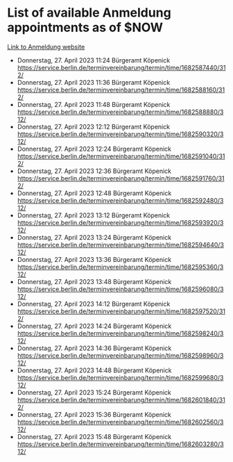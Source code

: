# List of available Anmeldung appointments as of $NOW
[Link to Anmeldung website](https://service.berlin.de/terminvereinbarung/termin/tag.php?termin=1&anliegen[]=120686&dienstleisterlist=122210,122217,327316,122219,327312,122227,327314,122231,327346,122243,327348,122254,122252,329742,122260,329745,122262,329748,122271,327278,122273,327274,122277,327276,330436,122280,327294,122282,327290,122284,327292,122291,327270,122285,327266,122286,327264,122296,327268,150230,329760,122297,327286,122294,327284,122312,329763,122314,329775,122304,327330,122311,327334,122309,327332,317869,122281,327352,122279,329772,122283,122276,327324,122274,327326,122267,329766,122246,327318,122251,327320,122257,327322,122208,327298,122226,327300&herkunft=http%3A%2F%2Fservice.berlin.de%2Fdienstleistung%2F120686%2F)
- Donnerstag, 27. April 2023 11:24 Bürgeramt Köpenick https://service.berlin.de/terminvereinbarung/termin/time/1682587440/312/
- Donnerstag, 27. April 2023 11:36 Bürgeramt Köpenick https://service.berlin.de/terminvereinbarung/termin/time/1682588160/312/
- Donnerstag, 27. April 2023 11:48 Bürgeramt Köpenick https://service.berlin.de/terminvereinbarung/termin/time/1682588880/312/
- Donnerstag, 27. April 2023 12:12 Bürgeramt Köpenick https://service.berlin.de/terminvereinbarung/termin/time/1682590320/312/
- Donnerstag, 27. April 2023 12:24 Bürgeramt Köpenick https://service.berlin.de/terminvereinbarung/termin/time/1682591040/312/
- Donnerstag, 27. April 2023 12:36 Bürgeramt Köpenick https://service.berlin.de/terminvereinbarung/termin/time/1682591760/312/
- Donnerstag, 27. April 2023 12:48 Bürgeramt Köpenick https://service.berlin.de/terminvereinbarung/termin/time/1682592480/312/
- Donnerstag, 27. April 2023 13:12 Bürgeramt Köpenick https://service.berlin.de/terminvereinbarung/termin/time/1682593920/312/
- Donnerstag, 27. April 2023 13:24 Bürgeramt Köpenick https://service.berlin.de/terminvereinbarung/termin/time/1682594640/312/
- Donnerstag, 27. April 2023 13:36 Bürgeramt Köpenick https://service.berlin.de/terminvereinbarung/termin/time/1682595360/312/
- Donnerstag, 27. April 2023 13:48 Bürgeramt Köpenick https://service.berlin.de/terminvereinbarung/termin/time/1682596080/312/
- Donnerstag, 27. April 2023 14:12 Bürgeramt Köpenick https://service.berlin.de/terminvereinbarung/termin/time/1682597520/312/
- Donnerstag, 27. April 2023 14:24 Bürgeramt Köpenick https://service.berlin.de/terminvereinbarung/termin/time/1682598240/312/
- Donnerstag, 27. April 2023 14:36 Bürgeramt Köpenick https://service.berlin.de/terminvereinbarung/termin/time/1682598960/312/
- Donnerstag, 27. April 2023 14:48 Bürgeramt Köpenick https://service.berlin.de/terminvereinbarung/termin/time/1682599680/312/
- Donnerstag, 27. April 2023 15:24 Bürgeramt Köpenick https://service.berlin.de/terminvereinbarung/termin/time/1682601840/312/
- Donnerstag, 27. April 2023 15:36 Bürgeramt Köpenick https://service.berlin.de/terminvereinbarung/termin/time/1682602560/312/
- Donnerstag, 27. April 2023 15:48 Bürgeramt Köpenick https://service.berlin.de/terminvereinbarung/termin/time/1682603280/312/
